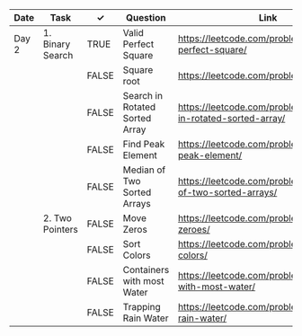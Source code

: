 | Date  | Task             | ✓     | Question                       | Link                                                          | Difficulty |
|-------|------------------|-------|--------------------------------|---------------------------------------------------------------|------------|
| Day 2 | 1. Binary Search | TRUE | Valid Perfect Square           | https://leetcode.com/problems/valid-perfect-square/           | Easy       |
|       |                  | FALSE | Square root                    | https://leetcode.com/problems/sqrtx/                          | Easy       |
|       |                  | FALSE | Search in Rotated Sorted Array | https://leetcode.com/problems/search-in-rotated-sorted-array/ | Medium     |
|       |                  | FALSE | Find Peak Element              | https://leetcode.com/problems/find-peak-element/              | Medium     |
|       |                  | FALSE | Median of Two Sorted Arrays    | https://leetcode.com/problems/median-of-two-sorted-arrays/    | Hard       |
|       | 2. Two Pointers  | FALSE | Move Zeros                     | https://leetcode.com/problems/move-zeroes/                    | Easy       |
|       |                  | FALSE | Sort Colors                    | https://leetcode.com/problems/sort-colors/                    | Medium     |
|       |                  | FALSE | Containers with most Water     | https://leetcode.com/problems/container-with-most-water/      | Medium     |
|       |                  | FALSE | Trapping Rain Water            | https://leetcode.com/problems/trapping-rain-water/            | Hard       |
